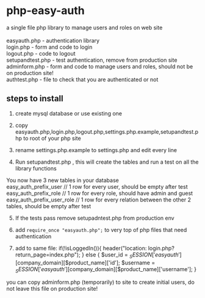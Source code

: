 php-easy-auth
=============

a single file php library to manage users and roles on web site<br>
<br>
easyauth.php - authentication library<br>
login.php - form and code to login<br>
logout.php - code to logout<br>
setupandtest.php - test authentication, remove from production site<br>
adminform.php - form and code to manage users and roles, should not be on production site!<br>
authtest.php - file to check that you are authenticated or not
<br>


steps to install
----------------

1. create mysql database or use existing one

2. copy easyauth.php,login.php,logout.php,settings.php.example,setupandtest.php to root of your php site

3. rename settings.php.example to settings.php and edit every line<br>

4. Run setupandtest.php , this will create the tables and run a test on all the library functions

You now have 3 new tables in your database<br>
    easy_auth_prefix_user           // 1 row for every user, should be empty after test
    easy_auth_prefix_role           // 1 row for every role, should have admin and guest
    easy_auth_prefix_user_role      // 1 row for every relation between the other 2 tables, should be empty after test


5. If the tests pass remove setupadntest.php from production env

6. add `require_once "easyauth.php";` to very top of php files that need authentication

7. add to same file:
    if(!isLoggedIn()){
        header("location: login.php?return_page=index.php");
    } else {
        $user_id = $_SESSION['easyauth'][$company_domain][$product_name]['id'];
        $username = $_SESSION['easyauth'][$company_domain][$product_name]['username'];
    }


you can copy adminform.php (temporarily) to site to create initial users, do not leave this file on production site!

    




        


